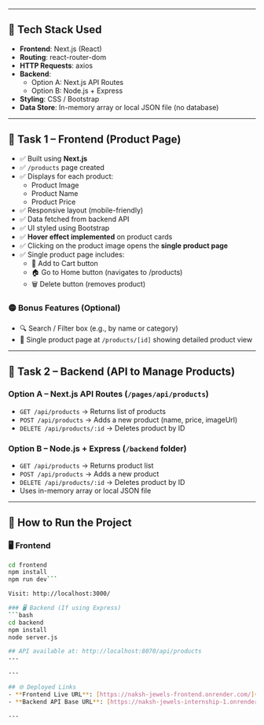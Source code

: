 
---

## 🔧 Tech Stack Used
- **Frontend**: Next.js (React)
- **Routing**: react-router-dom
- **HTTP Requests**: axios
- **Backend**:
  - Option A: Next.js API Routes
  - Option B: Node.js + Express
- **Styling**: CSS / Bootstrap
- **Data Store**: In-memory array or local JSON file (no database)

---

## 🔹 Task 1 – Frontend (Product Page)
- ✅ Built using **Next.js**
- ✅ `/products` page created
- ✅ Displays for each product:
  - Product Image  
  - Product Name  
  - Product Price  
- ✅ Responsive layout (mobile-friendly)
- ✅ Data fetched from backend API
- ✅ UI styled using Bootstrap
- ✅ **Hover effect implemented** on product cards
- ✅ Clicking on the product image opens the **single product page**
- ✅ Single product page includes:
  - 🛒 Add to Cart button  
  - 🏠 Go to Home button (navigates to /products)  
  - 🗑️ Delete button (removes product)

### 🟡 Bonus Features (Optional)
- 🔍 Search / Filter box (e.g., by name or category)
- 📄 Single product page at `/products/[id]` showing detailed product view

---

## 🔹 Task 2 – Backend (API to Manage Products)

### Option A – Next.js API Routes (`/pages/api/products`)
- `GET /api/products` → Returns list of products  
- `POST /api/products` → Adds a new product (name, price, imageUrl)  
- `DELETE /api/products/:id` → Deletes product by ID  

### Option B – Node.js + Express (`/backend` folder)
- `GET /api/products` → Returns product list  
- `POST /api/products` → Adds a new product  
- `DELETE /api/products/:id` → Deletes product by ID  
- Uses in-memory array or local JSON file

---

## 🚀 How to Run the Project

### 🖥️ Frontend
```bash
cd frontend
npm install
npm run dev```

Visit: http://localhost:3000/

### 🖥️ Backend (If using Express)
```bash
cd backend
npm install
node server.js

## API available at: http://localhost:8070/api/products
---

---

## 🌐 Deployed Links
- **Frontend Live URL**: [https://naksh-jewels-frontend.onrender.com/](https://naksh-jewels-frontend.onrender.com/)
- **Backend API Base URL**: [https://naksh-jewels-internship-1.onrender.com/](https://naksh-jewels-internship-1.onrender.com/)

---


